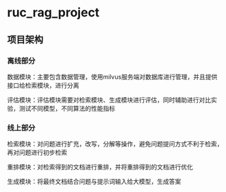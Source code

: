 # ruc_rag_project
## 项目架构

### 离线部分
数据模块：主要包含数据管理，使用milvus服务端对数据库进行管理，并且提供接口给检索模块，进行分离

评估模块：评估模块需要对检索模块、生成模块进行评估，同时辅助进行对比实验，测试不同模型，不同算法的性能指标
### 线上部分
检索模块：对问题进行扩充，改写，分解等操作，避免问题提问方式不利于检索，再对问题进行初步检索

重排模块：对检索得到的文档进行重排，并将重排得到的文档进行优化

生成模块：将最终文档结合问题与提示词输入给大模型，生成答案
